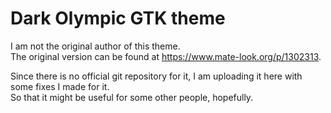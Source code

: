 # Dark Olympic GTK theme

I am not the original author of this theme.  
The original version can be found at https://www.mate-look.org/p/1302313.  

Since there is no official git repository for it, I am uploading it here with some fixes I made for it.  
So that it might be useful for some other people, hopefully.   
